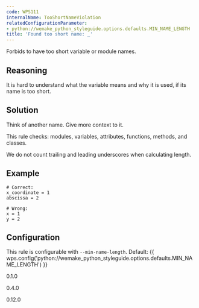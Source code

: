 ```yaml
---
code: WPS111
internalName: TooShortNameViolation
relatedConfigurationParameter:
- python://wemake_python_styleguide.options.defaults.MIN_NAME_LENGTH
title: 'Found too short name: _'
---
```


Forbids to have too short variable or module names.

## Reasoning
It is hard to understand what the variable means and why it is used,
if its name is too short.

## Solution
Think of another name. Give more context to it.

This rule checks: modules, variables, attributes, functions, methods,
and classes.

We do not count trailing and leading underscores when calculating
length.

## Example

    # Correct:
    x_coordinate = 1
    abscissa = 2
    
    # Wrong:
    x = 1
    y = 2

## Configuration
This rule is configurable with `--min-name-length`. Default:
{{ wps.config('python://wemake_python_styleguide.options.defaults.MIN_NAME_LENGTH') }}

<div class="versionadded">

0.1.0

</div>

<div class="versionchanged">

0.4.0

</div>

<div class="versionchanged">

0.12.0

</div>